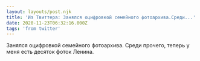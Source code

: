 ```yaml
---
layout: layouts/post.njk
title: 'Из Твиттера: Занялся оцифровкой семейного фотоархива.Среди...'
date: 2020-11-23T06:32:16.000Z
tags: 'from twitter'
---
```



Занялся оцифровкой семейного фотоархива.
Среди прочего, теперь у меня есть десяток фоток Ленина.
